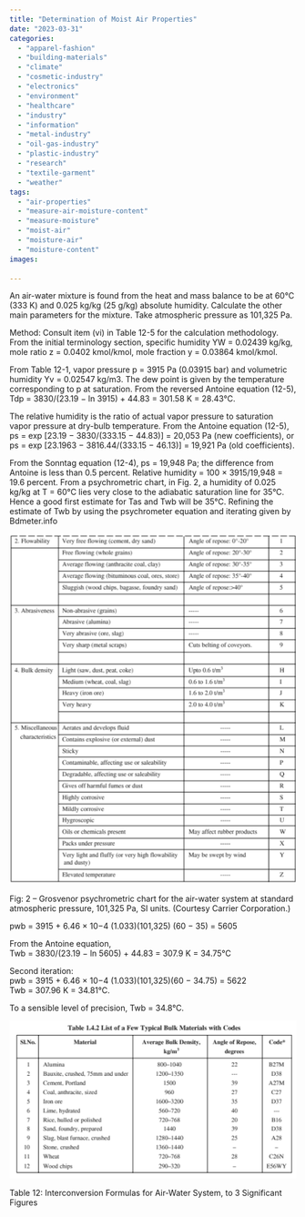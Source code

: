 ```yaml
---
title: "Determination of Moist Air Properties"
date: "2023-03-31"
categories: 
  - "apparel-fashion"
  - "building-materials"
  - "climate"
  - "cosmetic-industry"
  - "electronics"
  - "environment"
  - "healthcare"
  - "industry"
  - "information"
  - "metal-industry"
  - "oil-gas-industry"
  - "plastic-industry"
  - "research"
  - "textile-garment"
  - "weather"
tags: 
  - "air-properties"
  - "measure-air-moisture-content"
  - "measure-moisture"
  - "moist-air"
  - "moisture-air"
  - "moisture-content"
images:

---
```


An air-water mixture is found from the heat and mass balance to be at 60°C (333 K) and 0.025 kg/kg (25 g/kg) absolute humidity. Calculate the other main parameters for the mixture. Take atmospheric pressure as 101,325 Pa.

Method: Consult item (vi) in Table 12-5 for the calculation methodology.  
From the initial terminology section, specific humidity YW = 0.02439 kg/kg, mole ratio z = 0.0402 kmol/kmol, mole fraction y = 0.03864 kmol/kmol.

From Table 12-1, vapor pressure p = 3915 Pa (0.03915 bar) and volumetric humidity Yv = 0.02547 kg/m3. 
The dew point is given by the temperature corresponding to p at saturation. From the reversed Antoine equation (12-5), Tdp = 3830/(23.19 − ln 3915) + 44.83 = 301.58 K = 28.43°C.

The relative humidity is the ratio of actual vapor pressure to saturation vapor pressure at dry-bulb temperature. From the Antoine equation (12-5), ps = exp \[23.19 − 3830/(333.15 − 44.83)\] = 20,053 Pa (new coefficients), or ps = exp \[23.1963 − 3816.44/(333.15 − 46.13)\] = 19,921 Pa (old coefficients).

From the Sonntag equation (12-4), ps = 19,948 Pa; the difference from Antoine is less than 0.5 percent. Relative humidity = 100 × 3915/19,948 = 19.6 percent. From a psychrometric chart, in Fig. 2, a humidity of 0.025 kg/kg at T = 60°C lies very close to the adiabatic saturation line for 35°C. Hence a good first estimate for Tas and Twb will be 35°C. Refining the estimate of Twb by using the psychrometer equation and iterating given by Bdmeter.info

![](images/image-4-2.png)

Fig: 2 – Grosvenor psychrometric chart for the air-water system at standard atmospheric pressure, 101,325 Pa, SI units. (Courtesy Carrier Corporation.)

pwb = 3915 + 6.46 × 10−4 (1.033)(101,325) (60 − 35) = 5605  
  
From the Antoine equation,  
Twb = 3830/(23.19 − ln 5605) + 44.83 = 307.9 K = 34.75°C  
  
Second iteration:  
pwb = 3915 + 6.46 × 10−4 (1.033)(101,325)(60 − 34.75) = 5622  
Twb = 307.96 K = 34.81°C.  
  
To a sensible level of precision, Twb = 34.8°C.

![](images/image-5-2.png)

Table 12: Interconversion Formulas for Air-Water System, to 3 Significant Figures
